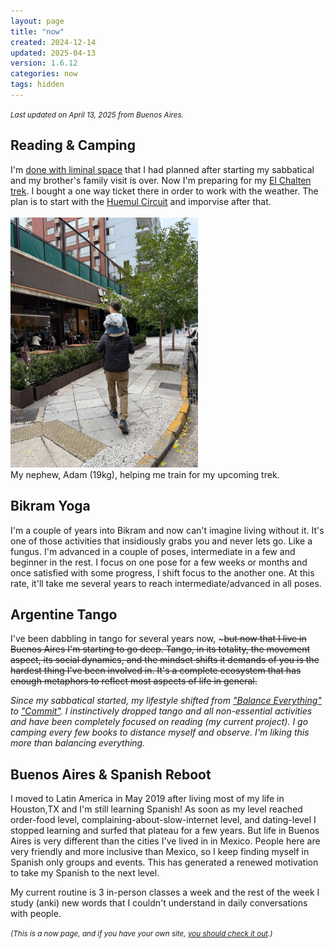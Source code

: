```yaml
---
layout: page
title: "now"
created: 2024-12-14
updated: 2025-04-13
version: 1.6.12
categories: now
tags: hidden
---
```


<small>_Last updated on April 13, 2025 from Buenos Aires._</small>

## Reading & Camping

I'm [done with liminal space](/work-begins-after-youre-done) that I had planned after starting my sabbatical and my brother's family visit is over. Now I'm preparing for my [El Chalten trek](camping-in-el-chalten). I bought a one way ticket there in order to work with the weather. The plan is to start with the [Huemul Circuit](https://en.wikipedia.org/wiki/Cerro_Huemul) and imporvise after that.
<br />
<br />
<img src="assets/me-and-adam.jpg" alt="Me and Adam" width="300">
<br>
My nephew, Adam (19kg), helping me train for my upcoming trek.

## Bikram Yoga

I'm a couple of years into Bikram and now can't imagine living without it. It's one of those activities that insidiously grabs you and never lets go. Like a fungus. I'm advanced in a couple of poses, intermediate in a few and beginner in the rest. I focus on one pose for a few weeks or months and once satisfied with some progress, I shift focus to the another one. At this rate, it'll take me several years to reach intermediate/advanced in all poses.

## Argentine Tango

I've been dabbling in tango for several years now, ~~~but now that I live in Buenos Aires I'm starting to go deep. Tango, in its totality, the movement aspect, its social dynamics, and the mindset shifts it demands of you is the hardest thing I've been involved in. It's a complete ecosystem that has enough metaphors to reflect most aspects of life in general.~~

_Since my sabbatical started, my lifestyle shifted from ["Balance Everything"](https://sive.rs/htl27) to ["Commit"](https://sive.rs/htl02). I instinctively dropped tango and all non-essential activities and have been completely focused on reading (my current project). I go camping every few books to distance myself and observe. I'm liking this more than balancing everything._

## Buenos Aires & Spanish Reboot

I moved to Latin America in May 2019 after living most of my life in Houston,TX and I'm still learning Spanish! As soon as my level reached order-food level, complaining-about-slow-internet level, and dating-level I stopped learning and surfed that plateau for a few years. But life in Buenos Aires is very different than the cities I've lived in in Mexico. People here are very friendly and more inclusive than Mexico, so I keep finding myself in Spanish only groups and events. This has generated a renewed motivation to take my Spanish to the next level.

My current routine is 3 in-person classes a week and the rest of the week I study (anki) new words that I couldn't understand in daily conversations with people.

<small>_(This is a now page, and if you have your own site, [you should check it out](https://nownownow.com/about).)_</small>
